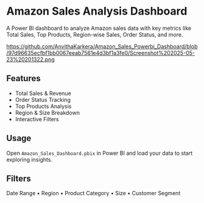 # Amazon Sales Analysis Dashboard

A Power BI dashboard to analyze Amazon sales data with key metrics like Total Sales, Top Products, Region-wise Sales, Order Status, and more.

https://github.com/AnvithaKarkera/Amazon_Sales_Powerbi_Dashboard/blob/97d96635ecfbf1bb0067eeab7561e4d3bf1a3fe0/Screenshot%202025-05-23%20201322.png

## Features

- Total Sales & Revenue
- Order Status Tracking
- Top Products Analysis
- Region & Size Breakdown
- Interactive Filters

## Usage

Open `Amazon_Sales_Dashboard.pbix` in Power BI and load your data to start exploring insights.

## Filters

Date Range • Region • Product Category • Size • Customer Segment
